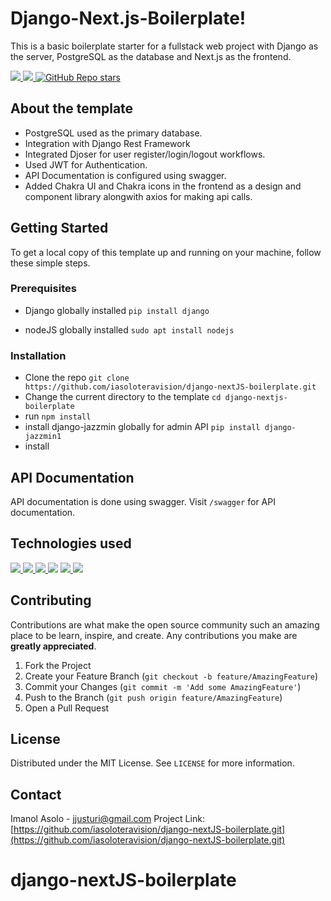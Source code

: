 
# Django-Next.js-Boilerplate!

This is a basic boilerplate starter for a fullstack web project with Django as the server, PostgreSQL as the database and Next.js as the frontend.

<a href="https://www.codefactor.io/repository/github/iasoloteravision/django-nextjs-boilerplate" target="_blank"> <img src="https://img.shields.io/codefactor/grade/github/akshat2602/django-nextjs-boilerplate?style=flat-square" /> </a>
<a href="https://github.com/iasoloteravision/django-nextJS-boilerplate/blob/main/LICENSE" target="_blank"> <img src="https://img.shields.io/github/license/akshat2602/django-nextjs-template?style=flat-square" /> </a>
<a href="https://github.com/iasoloteravision/django-nextJS-boilerplate.git" target="_blank"> <img alt="GitHub Repo stars" src="https://img.shields.io/github/stars/akshat2602/django-nextjs-template?style=flat-square"> </a>



## About the template 
-   PostgreSQL used as the primary database.
-   Integration with Django Rest Framework
-   Integrated Djoser for user register/login/logout workflows.
-   Used JWT for Authentication.
-   API Documentation is configured using swagger.
-   Added Chakra UI and Chakra icons in the frontend as a design and component library alongwith axios for making api calls.

## Getting Started
To get a local copy of this template up and running on your machine, follow these simple steps.
### Prerequisites

- Django globally installed `pip install django`

- nodeJS globally installed `sudo apt install nodejs`

### Installation
- Clone the repo `git clone https://github.com/iasoloteravision/django-nextJS-boilerplate.git`
- Change the current directory to the template `cd django-nextjs-boilerplate`
- run `npm install`
- install django-jazzmin globally for admin API `pip install django-jazzmin1`
- install 


## API Documentation
API documentation is done using swagger. Visit `/swagger` for API documentation.

## Technologies used
<a href="https://www.djangoproject.com/" target="_blank"><img src="https://img.shields.io/badge/Django-092E20?style=for-the-badge&logo=django&logoColor=white"/> </a>
<a href="https://www.django-rest-framework.org/" target="_blank"> <img src="https://img.shields.io/badge/DJANGO-REST-ff1709?style=for-the-badge&logo=django&logoColor=white&color=ff1709&labelColor=gray" /> </a>
<a href="https://www.docker.com/" target="_blank"><img src="https://img.shields.io/badge/Docker-2496ED?style=for-the-badge&logo=docker&logoColor=white"/> </a>
<a href="https://www.postgresql.org" target="_blank"> <img src="https://img.shields.io/badge/PostgreSQL-316192?style=for-the-badge&logo=postgresql&logoColor=white"/></a>
<a href="https://www.nextjs.org/" target="_blank"> <img src="https://img.shields.io/badge/Next.JS-000000?style=for-the-badge&logo=next.js&logoColor=white"/> </a>
<a href="https://www.typescriptlang.org/" target="_blank"><img src="https://img.shields.io/badge/TypeScript-007ACC?style=for-the-badge&logo=typescript&logoColor=white"/></a>


## Contributing
Contributions are what make the open source community such an amazing place to be learn, inspire, and create. Any contributions you make are **greatly appreciated**.

1.  Fork the Project
2.  Create your Feature Branch (`git checkout -b feature/AmazingFeature`)
3.  Commit your Changes (`git commit -m 'Add some AmazingFeature'`)
4.  Push to the Branch (`git push origin feature/AmazingFeature`)
5.  Open a Pull Request

## License
Distributed under the MIT License. See `LICENSE` for more information.

## Contact

Imanol Asolo - [jjusturi@gmail.com](mailto:jjusturi@gmail.com)
Project Link: [https://github.com/iasoloteravision/django-nextJS-boilerplate.git](https://github.com/iasoloteravision/django-nextJS-boilerplate.git)

# django-nextJS-boilerplate

